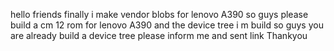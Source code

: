 hello friends finally i make vendor blobs for lenovo A390 
so guys please build a cm 12 rom for lenovo A390
and the device tree i m build
so guys you are already build a device tree please inform me and sent link
Thankyou
